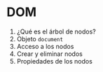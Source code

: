 # DOM

1. ¿Qué es el árbol de nodos?
2. Objeto `document`
3. Acceso a los nodos
4. Crear y eliminar nodos
5. Propiedades de los nodos